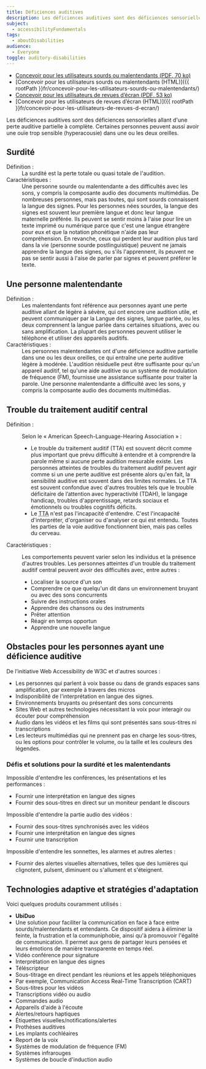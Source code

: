 ```yaml
---
title: Déficiences auditives
description: Les déficiences auditives sont des déficiences sensorielles allant d'une perte auditive partielle à complète.
subject:
  - accessibilityFundamentals
tags:
  - aboutDisabilities
audience:
  - Everyone
toggle: auditory-disabilities
---
```


- <a href="{{ rootPath }}docs/posters/Sourds-fr_2023.pdf" download>Concevoir pour les utilisateurs sourds ou malentendants (<abbr lang="en" title="Portable Document Format">PDF</abbr>, 70 <abbr title="kilo-octet">ko</abbr>)</a>
- [Concevoir pour les utilisateurs sourds ou malentendants (<abbr>HTML</abbr>)]({{ rootPath }}fr/concevoir-pour-les-utilisateurs-sourds-ou-malentendants/)
- <a href="{{ rootPath }}docs/posters/RevuesDecran-fr_2023.pdf" download>Concevoir pour les utilisateurs de revues d’écran (<abbr lang="en" title="Portable Document Format">PDF</abbr>, 53 <abbr title="kilo-octet">ko</abbr>)</a>
- [Concevoir pour les utilisateurs de revues d’écran (<abbr>HTML</abbr>)]({{ rootPath }}fr/concevoir-pour-les-utilisateurs-de-revues-d-ecran/)

Les déficiences auditives sont des déficiences sensorielles allant d'une perte auditive partielle à complète. Certaines personnes peuvent aussi avoir une ouïe trop sensible (hyperacousie) dans une ou les deux oreilles.

## Surdité

<dl>
<dt>Définition :</dt>
<dd>La surdité est la perte totale ou quasi totale de l'audition.</dd>
<dt>Caractéristiques :</dt>
<dd>Une personne sourde ou malentendante a des difficultés avec les sons, y compris la composante audio des documents multimédias. De nombreuses personnes, mais pas toutes, qui sont sourds connaissent la langue des signes. Pour les personnes nées sourdes, la langue des signes est souvent leur première langue et donc leur langue maternelle préférée. Ils peuvent se sentir moins à l'aise pour lire un texte imprimé ou numérique parce que c'est une langue étrangère pour eux et que la notation phonétique n'aide pas leur compréhension. En revanche, ceux qui perdent leur audition plus tard dans la vie (personne sourde postlinguistique) peuvent ne jamais apprendre la langue des signes, ou s'ils l'apprennent, ils peuvent ne pas se sentir aussi à l'aise de parler par signes et peuvent préférer le texte.</dd>
</dl>

## Une personne malentendante

<dl>
<dt>Définition :</dt>
<dd>Les malentendants font référence aux personnes ayant une perte auditive allant de légère à sévère, qui ont encore une audition utile, et peuvent communiquer par la Langue des signes, langue parlée, ou les deux comprennent la langue parlée dans certaines situations, avec ou sans amplification. La plupart des personnes peuvent utiliser le téléphone et utiliser des appareils auditifs.</dd>
<dt>Caractéristiques :</dt>
<dd>Les personnes malentendantes ont d'une déficience auditive partielle dans une ou les deux oreilles, ce qui entraîne une perte auditive légère à modérée. L'audition résiduelle peut être suffisante pour qu'un appareil auditif, tel qu'une aide auditive ou un système de modulation de fréquence (<abbr>FM</abbr>), fournisse une assistance suffisante pour traiter la parole. Une personne malentendante a difficulté avec les sons, y compris la composante audio des documents multimédias.</dd>
</dl>

## Trouble du traitement auditif central

<dl>
<dt>Définition :</dt>
<dd>

Selon le « American Speech-Language-Hearing Association » :

- Le trouble du traitement auditif (<abbr>TTA</abbr>) est souvent décrit comme plus important que prévu difficulté à entendre et à comprendre la parole même si aucune perte audition mesurable existe. Les personnes atteintes de troubles du traitement auditif peuvent agir comme si un une perte auditive est présente alors qu'en fait, la sensibilité auditive est souvent dans des limites normales. Le TTA est souvent confondue avec d'autres troubles tels que le trouble déficitaire de l’attention avec hyperactivité (<abbr>TDAH</abbr>), le langage handicap, troubles d'apprentissage, retards sociaux et émotionnels ou troubles cognitifs déficits.
- Le <abbr title="trouble du traitement auditif">TTA</abbr> n'est pas l'incapacité d'entendre. C'est l'incapacité d'interpréter, d'organiser ou d'analyser ce qui est entendu. Toutes les parties de la voie auditive fonctionnent bien, mais pas celles du cerveau.

</dd>
<dt>Caractéristiques :</dt>
<dd>

Les comportements peuvent varier selon les individus et la présence d'autres troubles. Les personnes atteintes d'un trouble du traitement auditif central peuvent avoir des difficultés avec, entre autres :

- Localiser la source d'un son
- Comprendre ce que quelqu'un dit dans un environnement bruyant ou avec des sons concurrents
- Suivre des instructions orales
- Apprendre des chansons ou des instruments
- Prêter attention
- Réagir en temps opportun
- Apprendre une nouvelle langue

</dd>
</dl>

## Obstacles pour les personnes ayant une déficience auditive

De l’initiative Web Accessibility de W3C et d'autres sources :

- Les personnes qui parlent à voix basse ou dans de grands espaces sans amplification, par exemple à travers des micros
- Indisponibilité de l'interprétation en langue des signes.
- Environnements bruyants ou présentant des sons concurrents
- Sites Web et autres technologies nécessitant la voix pour interagir ou écouter pour compréhension
- Audio dans les vidéos et les films qui sont présentés sans sous-titres ni transcriptions
- Les lecteurs multimédias qui ne prennent pas en charge les sous-titres, ou les options pour contrôler le volume, ou la taille et les couleurs des légendes.

### Défis et solutions pour la surdité et les malentendants

Impossible d'entendre les conférences, les présentations et les performances :

- Fournir une interprétation en langue des signes
- Fournir des sous-titres en direct sur un moniteur pendant le discours

Impossible d'entendre la partie audio des vidéos :

- Fournir des sous-titres synchronisés avec les vidéos
- Fournir une interprétation en langue des signes
- Fournir une transcription

Impossible d'entendre les sonnettes, les alarmes et autres alertes :

- Fournir des alertes visuelles alternatives, telles que des lumières qui clignotent, pulsent, diminuent ou s'allument et s'éteignent.

## Technologies adaptive et stratégies d'adaptation

Voici quelques produits couramment utilisés :

- **UbiDuo**
- Une solution pour faciliter la communication en face à face entre sourds/malentendants et entendants. Ce dispositif aidera à éliminer la feinte, la frustration et la communiphobie, ainsi qu'à promouvoir l'égalité de communication. Il permet aux gens de partager leurs pensées et leurs émotions de manière transparente en temps réel.
- Vidéo conférence pour signature
- Interprétation en langue des signes
- Téléscripteur
- Sous-titrage en direct pendant les réunions et les appels téléphoniques
- Par exemple, Communication Access Real-Time Transcription (<abbr>CART</abbr>)
- Sous-titres pour les vidéos
- Transcriptions vidéo ou audio
- Commandes audio
- Appareils d'aide à l'écoute
- Alertes/retours haptiques
- Étiquettes visuelles/notifications/alertes
- Prothèses auditives
- Les implants cochléaires
- Report de la voix
- Systèmes de modulation de fréquence (<abbr>FM</abbr>)
- Systèmes infrarouges
- Systèmes de boucle d'induction audio
